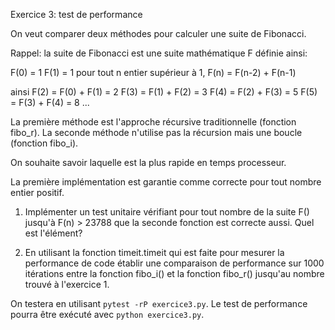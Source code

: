 Exercice 3: test de performance

On veut comparer deux méthodes pour calculer une suite de Fibonacci.

Rappel: la suite de Fibonacci est une suite mathématique F définie ainsi:

F(0) = 1
F(1) = 1
pour tout n entier supérieur à 1, F(n) = F(n-2) + F(n-1)

ainsi F(2) = F(0) + F(1) = 2
      F(3) = F(1) + F(2) = 3
      F(4) = F(2) + F(3) = 5
      F(5) = F(3) + F(4) = 8
      ...


La première méthode est l'approche récursive traditionnelle (fonction fibo_r).
La seconde méthode n'utilise pas la récursion mais une boucle (fonction fibo_i).

On souhaite savoir laquelle est la plus rapide en temps processeur.

La première implémentation est garantie comme correcte pour tout nombre entier
positif.

1) Implémenter un test unitaire vérifiant pour tout nombre de la suite F()
jusqu'à F(n) > 23788 que la seconde fonction est correcte aussi. Quel est l'élément?

2) En utilisant la fonction timeit.timeit qui est faite pour mesurer la performance de 
code établir une comparaison de performance sur 1000 itérations entre la fonction fibo_i()
et la fonction fibo_r() jusqu'au nombre trouvé à l'exercice 1.

On testera en utilisant `pytest -rP exercice3.py`. Le test de performance pourra être
exécuté avec `python exercice3.py`.